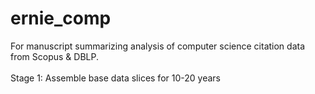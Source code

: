 # ernie_comp
For manuscript summarizing analysis of computer science citation data from Scopus &amp; DBLP. <br></br>
Stage 1: Assemble base data slices for 10-20 years
